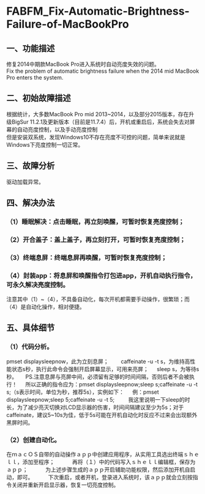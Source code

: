 # FABFM_Fix-Automatic-Brightness-Failure-of-MacBookPro
## 一、功能描述  
修复2014中期款MacBook Pro进入系统时自动亮度失效的问题。  
Fix the problem of automatic brightness failure when the 2014 mid MacBook Pro enters the system.  
## 二、初始故障描述  
根据统计，大多数MacBook Pro mid 2013~2014，以及部分2015版本，存在升级BigSur 11.2.1及更新版本（目前是11.7.4）后，开机或重启后，系统会失去对屏幕的自动亮度控制，以及手动亮度控制  
但是安装双系统，发现Windows10不存在亮度不可控的问题，简单来说就是Windows下亮度控制一切正常。  
## 三、故障分析  
驱动加载异常。  
## 四、解决办法
### （1）睡眠解决：点击睡眠，再立刻唤醒，可暂时恢复亮度控制；  
### （2）开合盖子：盖上盖子，再立刻打开，可暂时恢复亮度控制；  
### （3）终端息屏：终端息屏再唤醒，可暂时恢复亮度控制；  
### （4）封装app：将息屏和唤醒指令打包进app，开机自动执行指令，可永久解决亮度控制。  
注意其中（1）~（4），不具备自动化，每次开机都需要手动操作，很繁琐；而（4）是自动化操作，相对便捷。  
## 五、具体细节  
### （1）代码分析。  
pmset displaysleepnow，此为立刻息屏；　　
caffeinate -u -t s，为维持高性能状态s秒，执行此命令会强制开启屏幕显示，可用来亮屏；  　
sleep s，为等待s秒。  　
PS.注意息屏与亮屏中间，必须留有足够的时间间隔，否则后者不会被执行！  　
所以正确的指令应为：pmset displaysleepnow;sleep s;caffeinate -u -t s;（s表示时间，单位为秒，推荐5s），实例如下：  　
例：pmset displaysleepnow;sleep 5;caffeinate -u -t 5;  　　
我这里说明一下sleep的时长，为了减少亮灭切换对LCD显示器的伤害，时间间隔建议至少为5s；对于caffeinate，建议5~10s为佳，低于5s可能在开机自动化时反应不过来会出现额外黑屏时间。  　
### （2）创建自动化。  
在ｍａｃＯＳ自带的自动操作ａｐｐ中创建应用程序，从实用工具选出终端ｓｈｅｌｌ，添加至程序；　　　
再将（１）中的代码写入ｓｈｅｌｌ编辑框，保存为ａｐｐ；　　　
为上述步骤生成的ａｐｐ开启辅助功能权限，然后添加开机自启动，即可。　　　
下次重启，或者开机，登录进入系统时，该ａｐｐ就会立刻按指令关闭并重新开启显示器，恢复一切亮度控制。　　
